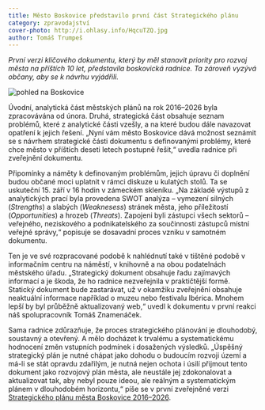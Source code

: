 ```yaml
---
title: Město Boskovice představilo první část Strategického plánu
category: zpravodajství
cover-photo: http://i.ohlasy.info/HqcuTZQ.jpg
author: Tomáš Trumpeš
---
```


*První verzi klíčového dokumentu, který by měl stanovit priority pro rozvoj města na příštích 10 let, představila boskovická radnice. Ta zároveň vyzývá občany, aby se k návrhu vyjádřili.*

<img src="http://i.ohlasy.info/HqcuTZQ.jpg" alt="pohled na Boskovice" class="img-responsive">

Úvodní, analytická část městských plánů na rok 2016–2026 byla zpracovávána od února. Druhá, strategická část obsahuje seznam problémů, které z analytické části vzešly, a na které budou dále navazovat opatření k jejich řešení. „Nyní vám město Boskovice dává možnost seznámit se s návrhem strategické části dokumentu s definovanými problémy, které chce město v příštích deseti letech postupně řešit,“ uvedla radnice při zveřejnění dokumentu.

Připomínky a náměty k definovaným problémům, jejich úpravu či doplnění budou občané moci uplatnit v rámci diskuze u kulatých stolů. Ta se uskuteční 15. září v 16 hodin v zámeckém skleníku. „Na základě výstupů z analytických prací byla provedena SWOT analýza – vymezení silných (_Strengths_) a slabých (_Weaknesess_) stránek města, jeho příležitostí (_Opportunities_) a hrozeb (_Threats_). Zapojeni byli zástupci všech sektorů – veřejného, neziskového a podnikatelského za součinnosti zástupců místní veřejné správy,“ popisuje se dosavadní proces vzniku v samotném dokumentu.

Ten je ve své rozpracované podobě k nahlédnutí také v tištěné podobě v informačním centru na náměstí, v knihovně a na obou podatelnách městského úřadu. „Strategický dokument obsahuje řadu zajímavých informací a je škoda, že ho radnice nezveřejnila v praktičtější formě. Statický dokument bude zastarávat, už v okamžiku zveřejnění obsahuje neaktuální informace například o muzeu nebo festivalu Ibérica. Mnohem lepší by byl průběžně aktualizovaný web,“ uvedl k dokumentu v první reakci náš spolupracovník Tomáš Znamenáček.

Sama radnice zdůrazňuje, že proces strategického plánování je dlouhodobý, soustavný a otevřený. A mělo docházet k trvalému a systematickému hodnocení změn vstupních podmínek i dosažených výsledků. „Úspěšný strategický plán je nutné chápat jako dohodu o budoucím rozvoji území a má-li se stát opravdu zdařilým, je nutná nejen ochota i úsilí přijmout tento dokument jako rozvojový plán města, ale neustále jej zdokonalovat a aktualizovat tak, aby nebyl pouze ideou, ale reálným a systematickým plánem v dlouhodobém horizontu,“ píše se v první zveřejněné verzi [Strategického plánu města Boskovice 2016–2026](http://data.ohlasy.info/Strategie+Boskovic.pdf).